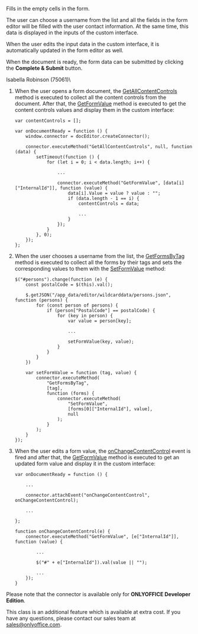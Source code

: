 Fills in the empty cells in the form.

The user can choose a username from the list and all the fields in the form editor will be filled with the user contact information. At the same time, this data is displayed in the inputs of the custom interface.

When the user edits the input data in the custom interface, it is automatically updated in the form editor as well.

When the document is ready, the form data can be submitted by clicking the **Complete & Submit** button.

Isabella Robinson (75061)\


1. When the user opens a form document, the [GetAllContentControls](/plugin/executemethod/text/getallcontentcontrols) method is executed to collect all the content controls from the document. After that, the [GetFormValue](/plugin/executemethod/form/getformvalue) method is executed to get the content controls values and display them in the custom interface:

   ```
   var contentControls = [];

   var onDocumentReady = function () {
       window.connector = docEditor.createConnector();

       connector.executeMethod("GetAllContentControls", null, function (data) {
           setTimeout(function () {
               for (let i = 0; i < data.length; i++) {

                   ...

                   connector.executeMethod("GetFormValue", [data[i]["InternalId"]], function (value) {
                       data[i].Value = value ? value : "";
                       if (data.length - 1 == i) {
                           contentControls = data;

                           ...
                       }
                   });
               }
           }, 0);
       });
   };
   ```

2. When the user chooses a username from the list, the [GetFormsByTag](/plugin/executemethod/form/getformsbytag) method is executed to collect all the forms by their tags and sets the corresponding values to them with the [SetFormValue](/plugin/executemethod/form/setformvalue) method:

   ```
   $("#persons").change(function (e) {
       const postalCode = $(this).val();

       $.getJSON("/app_data/editor/wildcarddata/persons.json", function (persons) {
           for (const person of persons) {
               if (person["PostalCode"] == postalCode) {
                   for (key in person) {
                       var value = person[key];

                       ...

                       setFormValue(key, value);
                   }
               }
           }
       })

       var setFormValue = function (tag, value) {
           connector.executeMethod(
               "GetFormsByTag",
               [tag],
               function (forms) {
                   connector.executeMethod(
                       "SetFormValue",
                       [forms[0]["InternalId"], value],
                       null
                   );
               }
           );
       }
   });
   ```

3. When the user edits a form value, the [onChangeContentControl](/plugin/events/onchangecontentcontrol) event is fired and after that, the [GetFormValue](/plugin/executemethod/form/getformvalue) method is executed to get an updated form value and display it in the custom interface:

   ```
   var onDocumentReady = function () {

       ...

       connector.attachEvent("onChangeContentControl", onChangeContentControl);

       ...

   };

   function onChangeContentControl(e) {
       connector.executeMethod("GetFormValue", [e["InternalId"]], function (value) {

           ...

           $("#" + e["InternalId"]).val(value || "");

           ...
       });
   }
   ```

Please note that the connector is available only for **ONLYOFFICE Developer Edition**.

This class is an additional feature which is available at extra cost. If you have any questions, please contact our sales team at <sales@onlyoffice.com>.
